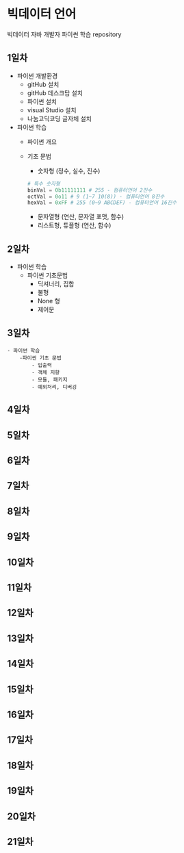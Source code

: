 # 빅데이터 언어
빅데이터 자바 개발자 파이썬 학습 repository


## 1일차
- 파이썬 개발환경
    - gitHub 설치
    - gitHub 데스크탑 설치
    - 파이썬 설치
    - visual Studio 설치
    - 나눔고딕코딩 글자체 설치
- 파이썬 학습
    - 파이썬 개요
    - 기초 문법
        - 숫자형 (정수, 실수, 진수)

        ```python
        # 특수 숫자형
        binVal = 0b11111111 # 255 - 컴퓨터언어 2진수
        octVal = 0o11 # 9 (1~7 10(8)) - 컴퓨터언어 8진수
        hexVal = 0xFF # 255 (0~9 ABCDEF) - 컴퓨터언어 16진수
        ```
        - 문자열형 (연산, 문자열 포맷, 함수)
        - 리스트형, 튜플형 (연산, 함수)
## 2일차
- 파이썬 학습
    - 파이썬 기초문법
        - 딕셔너리, 집합
        - 불형
        - None 형
        - 제어문

## 3일차
    - 파이썬 학습
        -파이썬 기초 문법
            - 입출력
            - 객체 지향
            - 모듈, 패키지
            - 예외처리, 디버깅
## 4일차
## 5일차
## 6일차
## 7일차
## 8일차
## 9일차
## 10일차
## 11일차
## 12일차
## 13일차
## 14일차
## 15일차
## 16일차
## 17일차
## 18일차
## 19일차
## 20일차
## 21일차